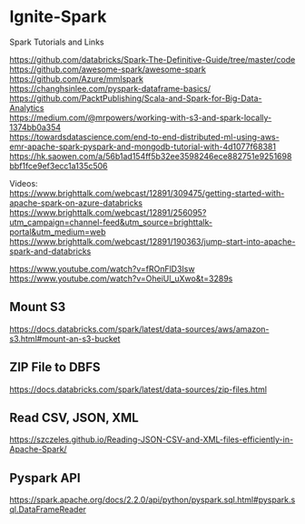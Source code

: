 # Ignite-Spark
Spark Tutorials and Links


https://github.com/databricks/Spark-The-Definitive-Guide/tree/master/code  
https://github.com/awesome-spark/awesome-spark  
https://github.com/Azure/mmlspark  
https://changhsinlee.com/pyspark-dataframe-basics/  
https://github.com/PacktPublishing/Scala-and-Spark-for-Big-Data-Analytics  
https://medium.com/@mrpowers/working-with-s3-and-spark-locally-1374bb0a354  
https://towardsdatascience.com/end-to-end-distributed-ml-using-aws-emr-apache-spark-pyspark-and-mongodb-tutorial-with-4d1077f68381  
https://hk.saowen.com/a/56b1ad154ff5b32ee3598246ece882751e9251698bbf1fce9ef3ecc1a135c506  


Videos:  
https://www.brighttalk.com/webcast/12891/309475/getting-started-with-apache-spark-on-azure-databricks  
https://www.brighttalk.com/webcast/12891/256095?utm_campaign=channel-feed&utm_source=brighttalk-portal&utm_medium=web  
https://www.brighttalk.com/webcast/12891/190363/jump-start-into-apache-spark-and-databricks  


https://www.youtube.com/watch?v=fROnFlD3Isw  
https://www.youtube.com/watch?v=OheiUl_uXwo&t=3289s  


## Mount S3  
https://docs.databricks.com/spark/latest/data-sources/aws/amazon-s3.html#mount-an-s3-bucket  

## ZIP File to DBFS  
https://docs.databricks.com/spark/latest/data-sources/zip-files.html  

## Read CSV, JSON, XML  
https://szczeles.github.io/Reading-JSON-CSV-and-XML-files-efficiently-in-Apache-Spark/    

## Pyspark API  
https://spark.apache.org/docs/2.2.0/api/python/pyspark.sql.html#pyspark.sql.DataFrameReader  
